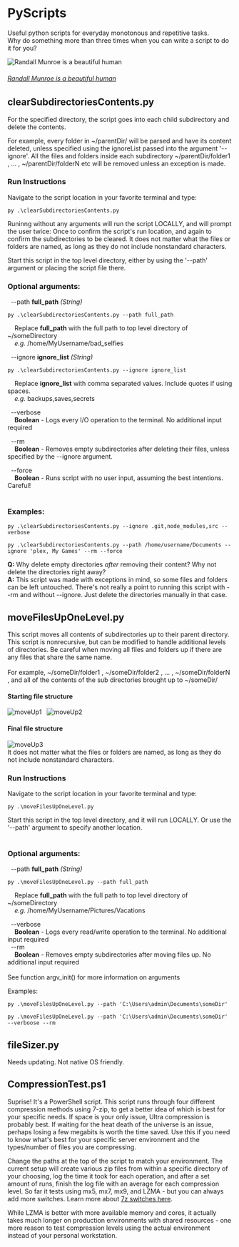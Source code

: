 # PyScripts
Useful python scripts for everyday monotonous and repetitive tasks.<br>
Why do something more than three times when you can write a script to do it for you?

![Randall Munroe is a beautiful human](https://imgs.xkcd.com/comics/automation.png)
<br>
###### _[Randall Munroe is a beautiful human](https://xkcd.com/)_

## clearSubdirectoriesContents.py
For the specified directory, the script goes into each child subdirectory and delete the contents.<br>

For example, every folder in ~/parentDir/ will be parsed and have its content deleted, unless specified using the ignoreList passed into the argument '--ignore'. All the files and folders inside each subdirectory ~/parentDir/folder1 , ... , ~/parentDir/folderN etc will be removed unless an exception is made.<br>

### Run Instructions
Navigate to the script location in your favorite terminal and type:
```
py .\clearSubdirectoriesContents.py
```
Runinng without any arguments will run the script LOCALLY, and will prompt the user twice: Once to confirm the script's run location, and again to confirm the subdirectories to be cleared. It does not matter what the files or folders are named, as long as they do not include nonstandard characters.<br>

Start this script in the top level directory, either by using the '--path' argument or placing the script file there. <br>
### Optional arguments: <br>
&nbsp;&nbsp;--path **full_path** *(String)* <br>
```
py .\clearSubdirectoriesContents.py --path full_path
```
&nbsp;&nbsp;&nbsp;&nbsp;Replace **full_path** with the full path to top level directory of ~/someDirectory <br>
&nbsp;&nbsp;&nbsp;&nbsp;*e.g.* /home/MyUsername/bad_selfies


&nbsp;&nbsp;--ignore **ignore_list** *(String)*<br>
```
py .\clearSubdirectoriesContents.py --ignore ignore_list
```
&nbsp;&nbsp;&nbsp;&nbsp;Replace **ignore_list** with comma separated values. Include quotes if using spaces. <br>
&nbsp;&nbsp;&nbsp;&nbsp;*e.g.* backups,saves,secrets


&nbsp;&nbsp;--verbose <br>
&nbsp;&nbsp;&nbsp;&nbsp;**Boolean** - Logs every I/O operation to the terminal. No additional input required <br>

&nbsp;&nbsp;--rm <br>
&nbsp;&nbsp;&nbsp;&nbsp;**Boolean** - Removes empty subdirectories after deleting their files, unless specified by the --ignore argument.<br>

&nbsp;&nbsp;--force <br>
&nbsp;&nbsp;&nbsp;&nbsp;**Boolean** - Runs script with no user input, assuming the best intentions. Careful! <br><br>

### Examples:
```
py .\clearSubdirectoriesContents.py --ignore .git,node_modules,src --verbose
```
```
py .\clearSubdirectoriesContents.py --path /home/username/Documents --ignore 'plex, My Games' --rm --force
```

**Q:** Why delete empty directories *after* removing their content? Why not delete the directories right away? <br>
**A:** This script was made with exceptions in mind, so some files and folders can be left untouched. There's not really a point to running this script with --rm and without --ignore. Just delete the directories manually in that case.

## moveFilesUpOneLevel.py
This script moves all contents of subdirectories up to their parent directory. This script is nonrecursive, but can be modified to handle additional levels of directories. Be careful when moving all files and folders up if there are any files that share the same name. <br> <br>
For example, ~/someDir/folder1 , ~/someDir/folder2 , ... , ~/someDir/folderN , and all of the contents of the sub directories brought up to ~/someDir/ <br>


#### Starting file structure
![moveUp1] &nbsp; ![moveUp2]

#### Final file structure
![moveUp3] <br>
It does not matter what the files or folders are named, as long as they do not include nonstandard characters.

### Run Instructions
Navigate to the script location in your favorite terminal and type:
```
py .\moveFilesUpOneLevel.py
```
Start this script in the top level directory, and it will run LOCALLY. Or use the '--path' argument to specify another location. <br> <br>

### Optional arguments: <br>
&nbsp;&nbsp;--path **full_path** *(String)* <br>
```
py .\moveFilesUpOneLevel.py --path full_path
```
&nbsp;&nbsp;&nbsp;&nbsp;Replace **full_path** with the full path to top level directory of ~/someDirectory <br>
&nbsp;&nbsp;&nbsp;&nbsp;*e.g.* /home/MyUsername/Pictures/Vacations

&nbsp;&nbsp;--verbose <br>
&nbsp;&nbsp;&nbsp;&nbsp;**Boolean** - Logs every read/write operation to the terminal. No additional input required <br>
&nbsp;&nbsp;--rm <br>
&nbsp;&nbsp;&nbsp;&nbsp;**Boolean** - Removes empty subdirectories after moving files up. No additional input required <br> <br>
See function argv_init() for more information on arguments

Examples:<br>
```
py .\moveFilesUpOneLevel.py --path 'C:\Users\admin\Documents\someDir' 
```
```
py .\moveFilesUpOneLevel.py --path 'C:\Users\admin\Documents\someDir' --verboose --rm
```

## fileSizer.py
Needs updating. Not native OS friendly.
 




## CompressionTest.ps1
Suprise! It's a PowerShell script. This script runs through four different compression methods using 7-zip, to get a better idea of which is best for your specific needs. If space is your only issue, Ultra compression is probably best. If waiting for the heat death of the universe is an issue, perhaps losing a few megabits is worth the time saved. Use this if you need to know what's best for your specific server environment and the types/number of files you are compressing.

Change the paths at the top of the script to match your environment. The current setup will create various zip files from within a specific directory of your choosing, log the time it took for each operation, and after a set amount of runs, finish the log file with an average for each compression level. So far it tests using mx5, mx7, mx9, and LZMA - but you can always add more switches. Learn more about [7z switches here](https://sevenzip.osdn.jp/chm/cmdline/switches/method.htm).

While LZMA is better with more available memory and cores, it actually takes much longer on production environments with shared resources - one more reason to test compression levels using the actual environment instead of your personal workstation.

[moveUp1]: https://i.imgur.com/42CyxuF.png "moveUp Parent folder"
[moveUp2]: https://i.imgur.com/Q2cF3NF.png "moveUp Child folder"
[moveUp3]: https://i.imgur.com/aU9QT5e.png "moveUp Parent Final State"
